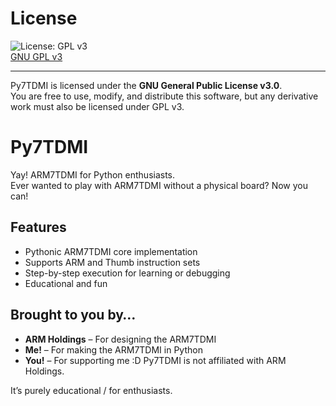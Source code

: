 # License

![License: GPL v3](https://img.shields.io/badge/License-GPLv3-red.svg)  
[GNU GPL v3](https://www.gnu.org/licenses/gpl-3.0)

---

Py7TDMI is licensed under the **GNU General Public License v3.0**.  
You are free to use, modify, and distribute this software, but any derivative work must also be licensed under GPL v3.

# Py7TDMI
Yay! ARM7TDMI for Python enthusiasts.  
Ever wanted to play with ARM7TDMI without a physical board? Now you can!

## Features
- Pythonic ARM7TDMI core implementation  
- Supports ARM and Thumb instruction sets  
- Step-by-step execution for learning or debugging  
- Educational and fun

## Brought to you by…
- **ARM Holdings** – For designing the ARM7TDMI  
- **Me!** – For making the ARM7TDMI in Python  
- **You!** – For supporting me :D
Py7TDMI is not affiliated with ARM Holdings.

It’s purely educational / for enthusiasts.
